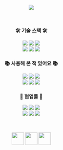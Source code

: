 <p align='center'>
    <img src="https://capsule-render.vercel.app/api?type=rect&color=7DA3FC&height=170&fontSize=110&text=✨kea✨&fontAlign=60&fontAlignY=45&fontColor=FFFFFF&desc=Frontend%20Developer&descSize=50&descAlignY=82"/>
</p>
</br>
<h3 align="center">🛠️ 기술 스택 🛠️</h3>
<div align="center">
 <img src="https://img.shields.io/badge/html5-E34F26?style=for-the-badge&logo=html5&logoColor=white"> 
 <img src="https://img.shields.io/badge/css-1572B6?style=for-the-badge&logo=css3&logoColor=white"> 
 <img src="https://img.shields.io/badge/javascript-F7DF1E.svg?style=for-the-badge&logo=javascript&logoColor=20232a" />
</div>
<div align="center">
 <img src="https://img.shields.io/badge/typescript-3178C6.svg?style=for-the-badge&logo=typescript&logoColor=white" />
 <img src="https://img.shields.io/badge/react-20232a.svg?style=for-the-badge&logo=react&logoColor=61DAFB" />
 <img src="https://img.shields.io/badge/Next.js-20232a.svg?style=for-the-badge&logo=Next.js&logoColor=white" />
</div>
<h3 align="center">📚 사용해 본 적 있어요 📚</h3>
<div align="center">
 <img src="https://img.shields.io/badge/java-007396?style=for-the-badge&logo=java&logoColor=white">
 <img src="https://img.shields.io/badge/spring-6DB33F?style=for-the-badge&logo=spring&logoColor=white">
 <img src="https://img.shields.io/badge/springboot-6DB33F?style=for-the-badge&logo=springboot&logoColor=white">  
</div>
<div align="center">
 <img src="https://img.shields.io/badge/vue.js-4FC08D.svg?style=for-the-badge&logo=vue.js&logoColor=20232a" />
 <img src="https://img.shields.io/badge/mysql-4479A1?style=for-the-badge&logo=mysql&logoColor=white"> 
 <img src="https://img.shields.io/badge/aws-232F3E?style=for-the-badge&logo=amazonwebservices&logoColor=white"> 
</div>
<!--
 <h3 align="center">🥞 관심 있어요 🥞</h3>
<div align="center">
 <img src="https://img.shields.io/badge/reactquery-FF4154?style=for-the-badge&logo=reactquery&logoColor=white">
 <img src="https://img.shields.io/badge/three.js-000000.svg?style=for-the-badge&logo=three.js&logoColor=white" />
  <img src="https://img.shields.io/badge/electron-9AE3F1.svg?style=for-the-badge&logo=electron&logoColor=2A2D38" />
</div> 
--!>
<h3 align="center">🤗 협업툴 🤗</h3>
<div align="center">
 <img src="https://img.shields.io/badge/github-181717.svg?style=for-the-badge&logo=github&logoColor=white" />
 <img src="https://img.shields.io/badge/git-F05032.svg?style=for-the-badge&logo=git&logoColor=white" />
 <img src="https://img.shields.io/badge/jira-0052CC.svg?style=for-the-badge&logo=atlassian&logoColor=white" />
</div>
<div align="center">
 <img src="https://img.shields.io/badge/figma-F24E1E.svg?style=for-the-badge&logo=figma&logoColor=white" />
 <img src="https://img.shields.io/badge/notion-000000.svg?style=for-the-badge&logo=notion&logoColor=white" />
 <img src="https://img.shields.io/badge/postman-FF6C37.svg?style=for-the-badge&logo=postman&logoColor=white" />
</div>
</br>
</br>
</br>
<!-- <div align="center">
 <img src="https://cultofthepartyparrot.com/parrots/nextparrot.gif" width="40">
 <img src="https://cultofthepartyparrot.com/parrots/nextparrot.gif" width="40">
 <img src="https://cultofthepartyparrot.com/parrots/nextparrot.gif" width="40">
 <img src="https://cultofthepartyparrot.com/parrots/nextparrot.gif" width="40">
 <img src="https://cultofthepartyparrot.com/parrots/nextparrot.gif" width="40">
</div> -->
<!-- <div align="center">
 <img src="https://cultofthepartyparrot.com/parrots/nextparrot.gif" width="40">
 <img src="https://cultofthepartyparrot.com/parrots/hd/reactparrot.gif" width="40">
 <img src="https://cultofthepartyparrot.com/parrots/hd/reactparrot.gif" width="40">
 <img src="https://cultofthepartyparrot.com/parrots/hd/reactparrot.gif" width="40">
 <img src="https://cultofthepartyparrot.com/parrots/nextparrot.gif" width="40">
</div> -->
<div align="center"> 
 <img src="https://cultofthepartyparrot.com/parrots/hd/reactparrot.gif" width="40">
 <img src="https://cultofthepartyparrot.com/parrots/nextparrot.gif" width="40">
 <img src="https://cultofthepartyparrot.com/assets/sirocco.gif" width="40">
</div>
<!-- <div align="center">
<img src="https://cultofthepartyparrot.com/parrots/nextparrot.gif" width="40">
 <img src="https://cultofthepartyparrot.com/parrots/hd/reactparrot.gif" width="40">
 <img src="https://cultofthepartyparrot.com/parrots/hd/reactparrot.gif" width="40">
 <img src="https://cultofthepartyparrot.com/parrots/hd/reactparrot.gif" width="40">
 <img src="https://cultofthepartyparrot.com/parrots/nextparrot.gif" width="40">
</div> -->
<!-- <div align="center">
  <img src="https://cultofthepartyparrot.com/parrots/nextparrot.gif" width="40">
 <img src="https://cultofthepartyparrot.com/parrots/nextparrot.gif" width="40">
 <img src="https://cultofthepartyparrot.com/parrots/nextparrot.gif" width="40">
 <img src="https://cultofthepartyparrot.com/parrots/nextparrot.gif" width="40">
 <img src="https://cultofthepartyparrot.com/parrots/nextparrot.gif" width="40">
</div> -->
</br>
</br>
</br>
</br>
</br>
